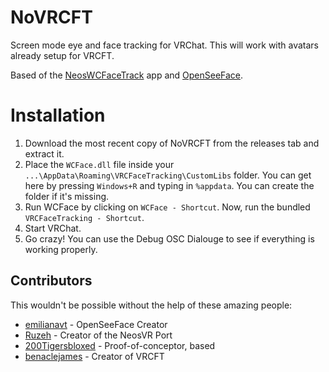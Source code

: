 # NoVRCFT
Screen mode eye and face tracking for VRChat. This will work with avatars already setup for VRCFT.

Based of the [NeosWCFaceTrack](https://github.com/dfgHiatus/NeosWCFaceTrack "NeosWCFaceTrack") app and [OpenSeeFace](https://github.com/emilianavt/OpenSeeFace "OpenSeeFace").

# Installation
1. Download the most recent copy of NoVRCFT from the releases tab and extract it.
2. Place the ```WCFace.dll``` file inside your ```...\AppData\Roaming\VRCFaceTracking\CustomLibs``` folder. You can get here by pressing ```Windows+R``` and typing in  ```%appdata```. You can create the folder if it\'s missing.
3. Run WCFace by clicking on ```WCFace - Shortcut```. Now, run the bundled ```VRCFaceTracking - Shortcut```.
4. Start VRChat.
5. Go crazy! You can use the Debug OSC Dialouge to see if everything is working properly.

## Contributors
This wouldn\'t be possible without the help of these amazing people:
- [emilianavt](https://github.com/emilianavt "emilianavt") - OpenSeeFace Creator
- [Ruzeh](https://github.com/Ruz-eh "Ruzeh") - Creator of the NeosVR Port
- [200Tigersbloxed](https://github.com/200Tigersbloxed "200Tigersbloxed") - Proof-of-conceptor, based
- [benaclejames](https://github.com/benaclejames "benaclejames") - Creator of VRCFT
